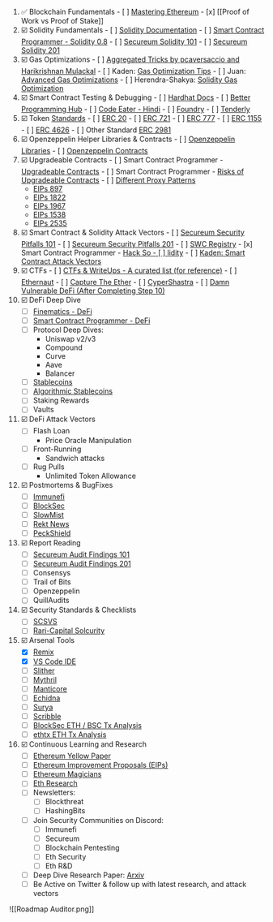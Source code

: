 1.   ✅ Blockchain Fundamentals 
	- [ ] [Mastering Ethereum](https://github.com/ethereumbook/ethereumbook)
	- [x] [[Proof of Work vs Proof of Stake]]
2.   ☑️ Solidity Fundamentals
	- [ ] [Solidity Documentation](https://docs.soliditylang.org/en/latest/)
	- [ ] [Smart Contract Programmer - Solidity 0.8](https://www.youtube.com/playlist?list=PLO5VPQH6OWdVQwpQfw9rZ67O6Pjfo6q-p)
	- [ ] [Secureum Solidity 101](https://secureum.substack.com/p/solidity-101?s=r)
	- [ ] [Secureum Solidity 201](https://secureum.substack.com/p/solidity-201?s=r)
3.   ☑️ Gas Optimizations
	- [ ] [Aggregated Tricks by pcaversaccio and Harikrishnan Mulackal](https://forum.openzeppelin.com/t/a-collection-of-gas-optimisation-tricks/19966)
	- [ ] Kaden: [Gas Optimization Tips](https://betterprogramming.pub/how-to-write-smart-contracts-that-optimize-gas-spent-on-ethereum-30b5e9c5db85)
	- [ ] Juan: [Advanced Gas Optimizations](https://dev.to/juanxavier/advanced-gas-optimizations-tips-for-solidity-1j2f)
	- [ ] Herendra-Shakya: [Solidity Gas Optimization](https://github.com/harendra-shakya/solidity-gas-optimization)
1.   ☑️ Smart Contract Testing & Debugging
	- [ ] [Hardhat Docs](https://hardhat.org/hardhat-runner/docs/other-guides/waffle-testing)
	- [ ] [Better Programming Hub](https://dev.to/rodrigoherrerai/the-complete-hands-on-hardhat-tutorial-3kbd)
	- [ ] [Code Eater - Hindi](https://www.youtube.com/watch?v=fPjCp6bca9M&list=PLgPmWS2dQHW9mucRpDVe16j9Qn74ZXqcD&index=1)
	- [ ] [Foundry](https://www.youtube.com/watch?v=fPjCp6bca9M&list=PLgPmWS2dQHW9mucRpDVe16j9Qn74ZXqcD&index=1)
	- [ ] [Tenderly](https://tenderly.co/)
2.   ☑️ Token [Standards](https://ethereum.org/en/developers/docs/standards/tokens/)
	- [ ] [ERC 20](https://ethereum.org/en/developers/docs/standards/tokens/erc-20/)
	- [ ] [ERC 721](https://ethereum.org/en/developers/docs/standards/tokens/erc-721/)
	- [ ] [ERC 777](https://ethereum.org/en/developers/docs/standards/tokens/erc-777/)
	- [ ] [ERC 1155](https://ethereum.org/en/developers/docs/standards/tokens/erc-1155/)
	- [ ] [ERC 4626](https://ethereum.org/en/developers/docs/standards/tokens/erc-4626/)
	- [ ] Other Standard [ERC 2981](https://eips.ethereum.org/EIPS/eip-2981)
3.   ☑️ Openzeppelin Helper Libraries & Contracts
	- [ ] [Openzeppelin Libraries](https://docs.openzeppelin.com/contracts/4.x/api/utils)
	- [ ] [Openzeppelin Contracts](https://www.openzeppelin.com/contracts)
4.   ☑️ Upgradeable Contracts
	- [ ] Smart Contract Programmer - [Upgradeable Contracts](https://www.youtube.com/watch?v=JgSj7IiE4jA&t=157s)
	- [ ] Smart Contract Programmer - [Risks of Upgradeable Contracts](https://www.youtube.com/watch?v=XmxfB5JOt1Q&t=3s)
	- [ ] [Different Proxy Patterns](https://ethereum-blockchain-developer.com/110-upgrade-smart-contracts/00-project/)
		- [EIPs 897](https://ethereum-blockchain-developer.com/110-upgrade-smart-contracts/07-eip-897-proxy/)
		- [EIPs 1822](https://ethereum-blockchain-developer.com/110-upgrade-smart-contracts/08-eip-1822-uups/)
		- [EIPs 1967](https://ethereum-blockchain-developer.com/110-upgrade-smart-contracts/09-eip-1967/)
		- [EIPs 1538](https://ethereum-blockchain-developer.com/110-upgrade-smart-contracts/10-eip-1538-transparent-contract-standard/)
		- [EIPs 2535](https://ethereum-blockchain-developer.com/110-upgrade-smart-contracts/11-eip-2535-diamond-standard/)
5.   ☑️ Smart Contract & Solidity Attack Vectors
	- [ ] [Secureum Security Pitfalls 101](https://secureum.substack.com/p/security-pitfalls-and-best-practices-101?s=r)
	- [ ] [Secureum Security Pitfalls 201](https://secureum.substack.com/p/security-pitfalls-and-best-practices-201?s=r)
	- [ ] [SWC Registry](https://swcregistry.io/)
	- [x] Smart Contract Programmer - [Hack So
	- [ ] lidity](https://www.youtube.com/watch?v=4Mm3BCyHtDY&list=PLO5VPQH6OWdWsCgXJT9UuzgbC8SPvTRi5)
	- [ ] [Kaden: Smart Contract Attack Vectors](https://github.com/kadenzipfel/smart-contract-vulnerabilities)
6.   ☑️ CTFs
	- [ ] [CTFs & WriteUps - A curated list (for reference)](https://github.com/blockthreat/blocksec-ctfs)
	- [ ] [Ethernaut](https://ethernaut.openzeppelin.com/)
	- [ ] [Capture The Ether](https://capturetheether.com/)
	- [ ] [CyperShastra](https://ciphershastra.com/)
	- [ ] [Damn Vulnerable DeFi (After Completing Step 10)](https://www.damnvulnerabledefi.xyz/)
8. ☑️ DeFi Deep Dive
	- [ ] [Finematics - DeFi](https://www.youtube.com/watch?v=pWGLtjG-F5c&list=PLjrTIwaNiTwn39tg3sR_bPBWGHoznv47D)
	- [ ] [Smart Contract Programmer - DeFi](https://www.youtube.com/watch?v=qB2Ulx201wY&list=PLO5VPQH6OWdX-Rh7RonjZhOd9pb9zOnHW)
	- [ ] Protocol Deep Dives:
		- Uniswap v2/v3
		- Compound
		- Curve
		- Aave
		- Balancer
	- [ ] [Stablecoins](https://cointelegraph.com/learn/a-beginner-s-guide-on-algorithmic-stablecoins)
	- [ ] [Algorithmic Stablecoins](https://chain.link/education-hub/stablecoins)
	- [ ] Staking Rewards
	- [ ] Vaults
9. ☑️ DeFi Attack Vectors
	- [ ] Flash Loan 
		- Price Oracle Manipulation
	- [ ] Front-Running 
		- Sandwich attacks
	- [ ] Rug Pulls
		- Unlimited Token Allowance
10. ☑️ Postmortems & BugFixes
	- [ ] [Immunefi](https://immunefi.medium.com/)
	- [ ] [BlockSec](https://blocksecteam.medium.com/)
	- [ ] [SlowMist](https://slowmist.medium.com/)
	- [ ] [Rekt News](https://rekt.news/es/)
	- [ ] [PeckShield](https://twitter.com/peckshield)
11. ☑️ Report Reading
	- [ ] [Secureum Audit Findings 101](https://secureum.substack.com/p/audit-findings-101?s=r)
	- [ ] [Secureum Audit Findings 201](https://secureum.substack.com/p/audit-findings-201?s=r)
	- [ ] Consensys
	- [ ] Trail of Bits
	- [ ] Openzeppelin
	- [ ] QuillAudits
12. ☑️ Security Standards & Checklists
	- [ ] [SCSVS](https://github.com/securing/SCSVS)
	- [ ] [Rari-Capital Solcurity](https://github.com/transmissions11/solcurity)
13. ☑️ Arsenal Tools
	- [x] [Remix](https://remix.ethereum.org/)
	- [x] [VS Code IDE](https://code.visualstudio.com/)
	- [ ] [Slither](https://github.com/crytic/slither)
	- [ ] [Mythril](https://github.com/ConsenSys/mythril)
	- [ ] [Manticore](https://github.com/trailofbits/manticore)
	- [ ] [Echidna](https://github.com/crytic/echidna)
	- [ ] [Surya](https://github.com/ConsenSys/surya)
	- [ ] [Scribble](https://github.com/ConsenSys/scribble)
	- [ ] [BlockSec ETH / BSC Tx Analysis](https://explorer.phalcon.xyz/)
	- [ ] [ethtx ETH Tx Analysis](https://ethtx.info/)
14. ☑️ Continuous Learning and Research
	- [ ] [Ethereum Yellow Paper](https://github.com/ethereum/yellowpaper)
	- [ ] [Ethereum Improvement Proposals (EIPs)](https://eips.ethereum.org/)
	- [ ] [Ethereum Magicians](https://ethereum-magicians.org/)
	- [ ] [Eth Research](https://ethresear.ch/top?period=quarterly)
	- [ ] Newsletters: 
		- [ ] Blockthreat 
		- [ ] HashingBits
	- [ ] Join Security Communities on Discord: 
		- [ ] Immunefi
		- [ ] Secureum
		- [ ] Blockchain Pentesting
		- [ ] Eth Security
		- [ ] Eth R&D
	- [ ] Deep Dive Research Paper: [Arxiv](https://arxiv.org/)
	- [ ] Be Active on Twitter & follow up with latest research, and attack vectors

![[Roadmap Auditor.png]]
